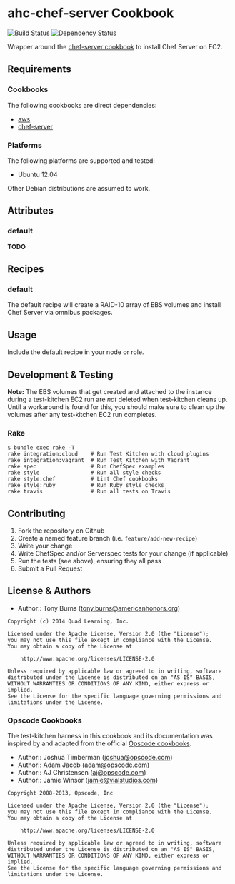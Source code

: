 # ahc-chef-server Cookbook

[![Build Status](https://travis-ci.org/americanhonors-cookbooks/ahc-chef-server.svg?branch=master)][build-status]
[![Dependency Status](https://gemnasium.com/americanhonors-cookbooks/ahc-chef-server.svg)][dependency-status]

Wrapper around the [chef-server cookbook][chef-server-cookbook] to install Chef Server on EC2.

## Requirements

### Cookbooks

The following cookbooks are direct dependencies:

* [aws][aws-cookbook]
* [chef-server][chef-server-cookbook]

### Platforms

The following platforms are supported and tested:

* Ubuntu 12.04

Other Debian distributions are assumed to work.

## Attributes

### default

**TODO**

## Recipes

### default

The default recipe will create a RAID-10 array of EBS volumes and install Chef Server via omnibus packages.

## Usage

Include the default recipe in your node or role.

## Development & Testing

**Note:** The EBS volumes that get created and attached to the instance during a test-kitchen EC2 run are _not_
deleted when test-kitchen cleans up. Until a workaround is found for this, you should make sure to clean up
the volumes after any test-kitchen EC2 run completes.

### Rake

    $ bundle exec rake -T
    rake integration:cloud    # Run Test Kitchen with cloud plugins
    rake integration:vagrant  # Run Test Kitchen with Vagrant
    rake spec                 # Run ChefSpec examples
    rake style                # Run all style checks
    rake style:chef           # Lint Chef cookbooks
    rake style:ruby           # Run Ruby style checks
    rake travis               # Run all tests on Travis

## Contributing

1. Fork the repository on Github
2. Create a named feature branch (i.e. `feature/add-new-recipe`)
3. Write your change
4. Write ChefSpec and/or Serverspec tests for your change (if applicable)
5. Run the tests (see above), ensuring they all pass
6. Submit a Pull Request

## License & Authors

* Author:: Tony Burns (<tony.burns@americanhonors.org>)

```text
Copyright (c) 2014 Quad Learning, Inc.

Licensed under the Apache License, Version 2.0 (the "License");
you may not use this file except in compliance with the License.
You may obtain a copy of the License at

    http://www.apache.org/licenses/LICENSE-2.0

Unless required by applicable law or agreed to in writing, software
distributed under the License is distributed on an "AS IS" BASIS,
WITHOUT WARRANTIES OR CONDITIONS OF ANY KIND, either express or implied.
See the License for the specific language governing permissions and
limitations under the License.
```

### Opscode Cookbooks

The test-kitchen harness in this cookbook and its documentation was inspired by
and adapted from the official [Opscode cookbooks][opscode-cookbooks].

* Author:: Joshua Timberman (<joshua@opscode.com>)
* Author:: Adam Jacob (<adam@opscode.com>)
* Author:: AJ Christensen (<aj@opscode.com>)
* Author:: Jamie Winsor (<jamie@vialstudios.com>)

```text
Copyright 2008-2013, Opscode, Inc

Licensed under the Apache License, Version 2.0 (the "License");
you may not use this file except in compliance with the License.
You may obtain a copy of the License at

    http://www.apache.org/licenses/LICENSE-2.0

Unless required by applicable law or agreed to in writing, software
distributed under the License is distributed on an "AS IS" BASIS,
WITHOUT WARRANTIES OR CONDITIONS OF ANY KIND, either express or implied.
See the License for the specific language governing permissions and
limitations under the License.
```

[build-status]: https://travis-ci.org/americanhonors-cookbooks/ahc-chef-server
[dependency-status]: https://gemnasium.com/americanhonors-cookbooks/ahc-chef-server
[aws-cookbook]: https://github.com/opscode-cookbooks/aws
[chef-server-cookbook]: https://github.com/opscode-cookbooks/apt
[opscode-cookbooks]: https://github.com/opscode-cookbooks
